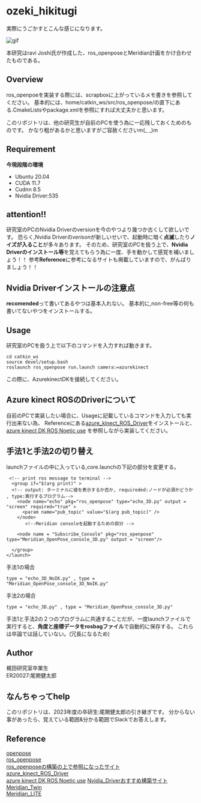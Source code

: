 # ozeki_hikitugi

実際にうごかすとこんな感じになります。

![gif](https://github.com/leap-kun/ozeki_hikitugi/blob/main/image/OpenPose_KHR_test.gif)

本研究はravi Joshi氏が作成した、ros_openposeとMeridian計画をかけ合わせたものである。

## Overview

ros_openpoeを実装する際には、scrapboxに上がっているメモ書きを参照してください。 基本的には、home/catkin_ws/src/ros_openpose/の直下にある.CmakeListsやpackage.xmlを参照にすれば大丈夫かと思います。

このリポジトリは、他の研究生が自前のPCを使う為に一応残しておくためのものです。
かなり粗があるかと思いますがご容赦くださいm(_ _)m

## Requirement

**今現段階の環境**

- Ubuntu 20.04
- CUDA 11.7
- Cudnn 8.5
- Nvidia Driver:535

## attention!!

研究室のPCのNvidia Driverのversionを今のやつより幾つか古くして欲しいです。
恐らく,Nvidia Driverの*verison*が新しいせいで、起動時に暗く**点滅**したり**ノイズが入ること**が多々あります。
そのため、研究室のPCを扱う上で、**Nvidia Driverのインストール等**を覚えてもらう為に一度、手を動かして感覚を補いましょう！！
参考**Reference**に参考になるサイトも掲載していますので、がんばりましょう！！


## Nvidia Driverインストールの注意点

**recomended**って書いてあるやつは基本入れない。
基本的に,non-free等の何も書いてないやつをインストールする。


## Usage

研究室のPCを扱う上で以下のコマンドを入力すれば動きます。

```
cd catkin_ws
source devel/setup.bash
roslaunch ros_openpose run.launch camera:=azurekinect
```
この際に、AzurekinectDKを接続してください。

## Azure kinect ROSのDriverについて

自前のPCで実装したい場合に、Usageに記載しているコマンドを入力しても実行出来ない為、
Referenceにある[azure_kinect_ROS_Driver](https://github.com/microsoft/Azure_Kinect_ROS_Driver)をインストールと、[azure kinect DK ROS Noetic use](https://qiita.com/sunrise_lover/items/1a70ddafee44419eda2a)
を参照しながら実装してください。


## 手法1と手法2の切り替え

launchファイルの中に入っている,core.launchの下記の部分を変更する。

```
 <!-- print ros message to terminal -->
  <group if="$(arg print)" >
  <!-- output: ターミナルに値を表示するか否か, requireded:ノードが必須かどうか , type:実行するプログラム-->
    <node name="echo" pkg="ros_openpose" type="echo_3D.py" output = "screen" required="true" >
      <param name="pub_topic" value="$(arg pub_topic)" />
    </node>
       <!--Meridian consoleを起動するための部分 -->

    <node name = "Subscribe_Console" pkg="ros_openpose" type="Meridian_OpenPose_console_3D.py" output = "screen"/>
    
  </group>
</launch>
```

手法1の場合

```
type = "echo_3D_NoIK.py" , type = "Meridian_OpenPose_console_3D_NoIK.py"
```
手法2の場合
```
type = "echo_3D.py" , type = "Meridian_OpenPose_console_3D.py"
```

手法1と手法2の２つのプログラムに共通することだが、一度launchファイルで実行すると、**角度と座標データをrosbagファイル**で自動的に保存する。
これらは卒論では話していない。(冗長になるため)


## Author

梶田研究室卒業生  
ER20027:尾関健太郎


## なんちゃってhelp

このリポジトリは、2023年度の卒研生:尾関健太郎の引き継ぎです。 分からない事があったら、覚えている範囲&分かる範囲でSlackでお答えします。


## Reference

[openpose](https://github.com/CMU-Perceptual-Computing-Lab/openpose)  
[ros_openpose](https://github.com/ravijo/ros_openpose)  
[ros_openposeの構築の上で参照になったサイト](https://yoshistl.hatenablog.com/entry/2022/07/31/014254)  
[azure_kinect_ROS_Driver](https://github.com/microsoft/Azure_Kinect_ROS_Driver)  
[azure kinect DK ROS Noetic use](https://qiita.com/sunrise_lover/items/1a70ddafee44419eda2a)
[Nvidia_Driverおすすめ構築サイト](https://qiita.com/tf63/items/0c6da72fe749319423b4)  
[Meridian_Twin](https://github.com/Ninagawa123/Meridian_TWIN%EF%BF%BC)  
[Meridian_LITE](https://github.com/Ninagawa123/Meridian_LITE)
